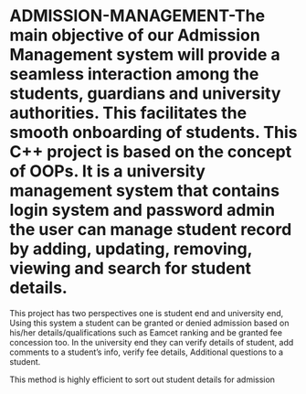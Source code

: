# ADMISSION-MANAGEMENT-The main objective of our Admission Management system will provide a seamless interaction among the students, guardians and university authorities. This facilitates the smooth onboarding of students. This C++ project is based on the concept of OOPs. It is a university management system that contains login system and password admin the user can manage student record by adding, updating, removing, viewing and search for student details. 

This project has two perspectives one is student end and university end, Using this system a student can be granted or denied admission based on his/her details/qualifications such as Eamcet ranking and be granted fee concession too. In the university end they can verify details of student, add comments to a student’s info, verify fee details, Additional questions to a student.


This method is highly efficient to sort out student details for admission
